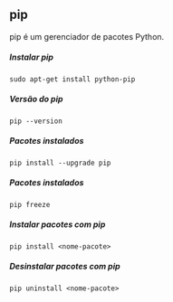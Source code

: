 ## pip

pip é um gerenciador de pacotes Python.

##### Instalar pip
```
sudo apt-get install python-pip
```

##### Versão do pip
```
pip --version
```

##### Pacotes instalados
```
pip install --upgrade pip
```

##### Pacotes instalados
```
pip freeze
```

##### Instalar pacotes com pip
```
pip install <nome-pacote>
```

##### Desinstalar pacotes com pip
```
pip uninstall <nome-pacote>
```

